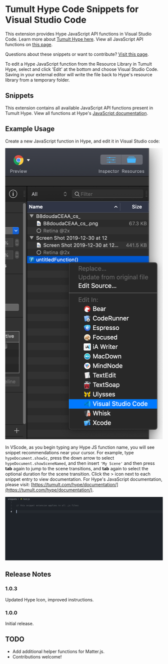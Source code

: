 # Tumult Hype Code Snippets for Visual Studio Code

This extension provides Hype JavaScript API functions in Visual Studio Code. Learn more about [Tumult Hype here](https://tumult.com/hype/). View all JavaScript API functions on [this page](https://tumult.com/hype/documentation/#javascript).

Questions about these snippets or want to contribute? [Visit this page](https://forums.tumult.com/t/visual-studio-code-snippet-extension/17380).

To edit a Hype JavaScript function from the Resource Library in Tumult Hype, select and click 'Edit' at the bottom and choose Visual Studio Code. Saving in your external editor will write the file back to Hype's resource library from a temporary folder. 

## Snippets

This extension contains all available JavaScript API functions present in Tumult Hype. View all functions at Hype's [JavaScript documentation](https://tumult.com/hype/documentation/#javascript). 

## Example Usage

Create a new JavaScript function in Hype, and edit it in Visual Studio code: 

![Snippet Usage Example](https://raw.githubusercontent.com/themorgantown/hype-snippets-vscode/master/images/editresources.png "Snippet Usage in Hype")

In VScode, as you begin typing any Hype JS function name, you will see snippet recommendations near your cursor.  For example, type `hypeDocument.showSc`, press the down arrow to select `hypeDocument.showSceneNamed`, and then insert `'My Scene'` and then press **tab** again to jump to the scene transitions, and **tab** again to select the optional duration for the scene transition. Click the > icon next to each snippet entry to view documentation. For Hype's JavaScript documentation, please visit: [https://tumult.com/hype/documentation/](https://tumult.com/hype/documentation/). 

![Snippet Usage GIF Example](https://raw.githubusercontent.com/themorgantown/hype-snippets-vscode/master/images/example.gif "Snippet Usage GIF Example")

## Release Notes

### 1.0.3

Updated Hype Icon, improved instructions.

### 1.0.0

Initial release.

## TODO

* Add additional helper functions for Matter.js.
* Contributions welcome!
